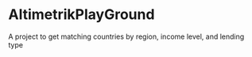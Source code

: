# AltimetrikPlayGround
A project to get matching countries by region, income level, and lending type
